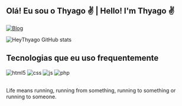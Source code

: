 ## Olá! Eu sou o Thyago ✌ | Hello! I'm Thyago ✌

[![Blog](https://img.shields.io/website?label=Website&style=for-the-badge&url=https://github.com/heythyago/)](https://github.com/heythyago/)

![HeyThyago GitHub stats](https://github-readme-stats.vercel.app/api?username=heythyago&show_icons=true&theme=tokyonight)

## Tecnologias que eu uso frequentemente

<div style="display: inline_block">
  <img align="center" alt="html5" src="https://img.shields.io/badge/HTML5-E34F26?style=for-the-badge&logo=html5&logoColor=white" />
  <img align="center" alt="css" src="https://img.shields.io/badge/CSS3-1572B6?style=for-the-badge&logo=css3&logoColor=white" />
  <img align="center" alt="js" src="https://img.shields.io/badge/JavaScript-F7DF1E?style=for-the-badge&logo=javascript&logoColor=black" />
  <img align="center" alt="php" src="https://img.shields.io/badge/PHP-6280b6?style=for-the-badge&logo=php&logoColor=white" />
</div><br/>

Life means running, running from something, running to something or running to someone.
